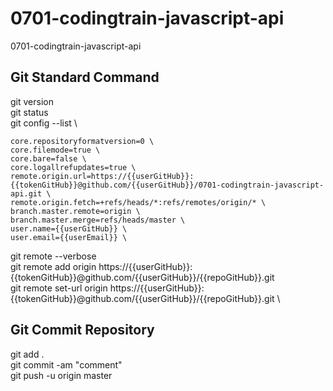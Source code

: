 <!-- /**
 * Project: 01 The Coding Train -- Working with Data and APIs in JavaScript
 * Filename: 01 The Coding Train -- Working with Data and APIs in JavaScript- Notes.txt
 * Course: 01 The Coding Train -- Working with Data and APIs in JavaScript
 * Description: 01 The Coding Train -- Working with Data and APIs in JavaScript- Yotube Playlist
 * Directory: D:\06 Training Course\07 JavaScript\01 The Coding Train -- Working with Data and APIs in JavaScript
 * Reference Link: https://www.youtube.com/playlist?list=PLRqwX-V7Uu6YxDKpFzf_2D84p0cyk4T7X
 * Repository: https://github.com/ygautomo/0701-codingtrain-javascript-api.git
 * 
 * Author: Yugo Gautomo
 * Status: Final April 01, 2022
 */  -->

# 0701-codingtrain-javascript-api
0701-codingtrain-javascript-api

## Git Standard Command
git version \
git status \
git config --list \
  ````
  core.repositoryformatversion=0 \
  core.filemode=true \
  core.bare=false \
  core.logallrefupdates=true \
  remote.origin.url=https://{{userGitHub}}:{{tokenGitHub}}@github.com/{{userGitHub}}/0701-codingtrain-javascript-api.git \
  remote.origin.fetch=+refs/heads/*:refs/remotes/origin/* \
  branch.master.remote=origin \
  branch.master.merge=refs/heads/master \
  user.name={{userGitHub}} \
  user.email={{userEmail}} \
  ````
git remote --verbose \
git remote add origin https://{{userGitHub}}:{{tokenGitHub}}@github.com/{{userGitHub}}/{{repoGitHub}}.git \
git remote set-url origin https://{{userGitHub}}:{{tokenGitHub}}@github.com/{{userGitHub}}/{{repoGitHub}}.git \

## Git Commit Repository
git add . \
git commit -am "comment" \
git push -u origin master
